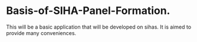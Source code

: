 # Basis-of-SIHA-Panel-Formation.
This will be a basic application that will be developed on sihas. It is aimed to provide many conveniences.
